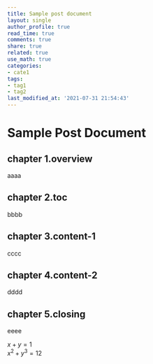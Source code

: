 ```yaml
---
title: Sample post document
layout: single
author_profile: true
read_time: true
comments: true
share: true
related: true
use_math: true
categories:
- cate1
tags:
- tag1
- tag2
last_modified_at: '2021-07-31 21:54:43'
---
```


# Sample Post Document
## chapter 1.overview
aaaa
## chapter 2.toc
bbbb
## chapter 3.content-1
cccc
## chapter 4.content-2
dddd
## chapter 5.closing
eeee


$x+y=1$  
$x^2+y^3=12$
